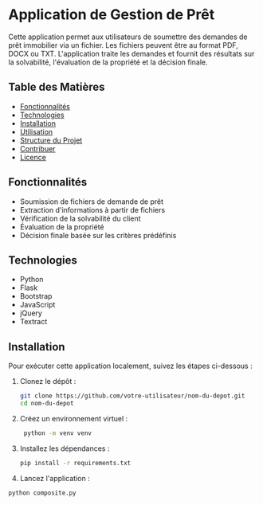 # Application de Gestion de Prêt

Cette application permet aux utilisateurs de soumettre des demandes de prêt immobilier via un fichier. Les fichiers peuvent être au format PDF, DOCX ou TXT. L'application traite les demandes et fournit des résultats sur la solvabilité, l'évaluation de la propriété et la décision finale.

## Table des Matières

- [Fonctionnalités](#fonctionnalités)
- [Technologies](#technologies)
- [Installation](#installation)
- [Utilisation](#utilisation)
- [Structure du Projet](#structure-du-projet)
- [Contribuer](#contribuer)
- [Licence](#licence)

## Fonctionnalités

- Soumission de fichiers de demande de prêt
- Extraction d'informations à partir de fichiers
- Vérification de la solvabilité du client
- Évaluation de la propriété
- Décision finale basée sur les critères prédéfinis

## Technologies

- Python
- Flask
- Bootstrap
- JavaScript
- jQuery
- Textract

## Installation

Pour exécuter cette application localement, suivez les étapes ci-dessous :

1. Clonez le dépôt :
   ```bash
   git clone https://github.com/votre-utilisateur/nom-du-depot.git
   cd nom-du-depot
   
2. Créez un environnement virtuel :

   ```bash
    python -m venv venv
   
3. Installez les dépendances :
   ```bash
   pip install -r requirements.txt
   
4. Lancez l'application :
```bash
python composite.py

